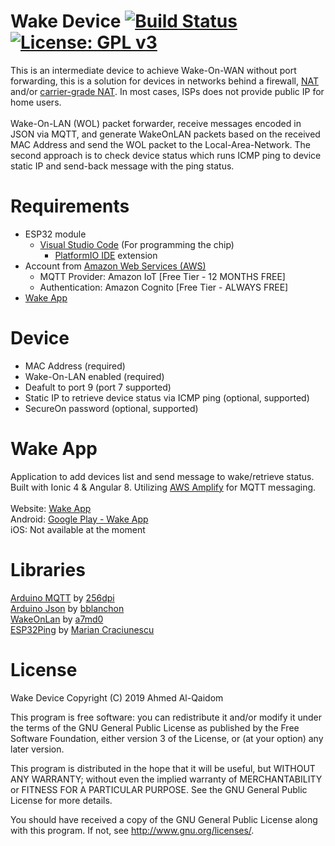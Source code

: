 # Wake Device [![Build Status](https://travis-ci.com/a7md0/WakeDevice.svg?branch=master)](https://travis-ci.com/a7md0/WakeDevice) [![License: GPL v3](https://img.shields.io/badge/License-GPLv3-blue.svg)](https://github.com/a7md0/WakeDevice/blob/master/LICENSE)
This is an intermediate device to achieve Wake-On-WAN without port forwarding, this is a solution for devices in networks behind a firewall, [NAT](https://en.wikipedia.org/wiki/Network_address_translation) and/or [carrier-grade NAT](https://en.wikipedia.org/wiki/Carrier-grade_NAT). In most cases, ISPs does not provide public IP for home users.
<br /><br />
Wake-On-LAN (WOL) packet forwarder, receive messages encoded in JSON via MQTT, and generate WakeOnLAN packets based on the received MAC Address and send the WOL packet to the Local-Area-Network. The second approach is to check device status which runs ICMP ping to device static IP and send-back message with the ping status.

# Requirements
* ESP32 module
    * [Visual Studio Code](https://code.visualstudio.com/) (For programming the chip)
        * [PlatformIO IDE](https://platformio.org/install/ide?install=vscode) extension
* Account from [Amazon Web Services (AWS)](https://aws.amazon.com/) 
    * MQTT Provider: Amazon IoT [Free Tier - 12 MONTHS FREE]
    * Authentication: Amazon Cognito [Free Tier - ALWAYS FREE]
* [Wake App](#wake-app)

# Device
* MAC Address (required)
* Wake-On-LAN enabled (required)
* Deafult to port 9 (port 7 supported)
* Static IP to retrieve device status via ICMP ping (optional, supported)
* SecureOn password (optional, supported)

# Wake App
Application to add devices list and send message to wake/retrieve status. Built with Ionic 4 & Angular 8. Utilizing [AWS Amplify](https://aws-amplify.github.io/) for MQTT messaging.<br /><br />
Website: [Wake App](https://wakeapp.a7md0.dev/)<br />
Android: [Google Play - Wake App](https://play.google.com/store/apps/details?id=dev.a7md0.wakeapp&hl=en)<br />
iOS: Not available at the moment

# Libraries
[Arduino MQTT](https://github.com/256dpi/arduino-mqtt) by [256dpi](https://github.com/256dpi)<br />
[Arduino Json](https://github.com/bblanchon/ArduinoJson) by [bblanchon](https://github.com/bblanchon)<br />
[WakeOnLan](https://github.com/a7md0/WakeOnLan) by [a7md0](https://github.com/a7md0)<br />
[ESP32Ping](https://github.com/marian-craciunescu/ESP32Ping) by [Marian Craciunescu](https://github.com/marian-craciunescu)<br />

# License
Wake Device
Copyright (C) 2019 Ahmed Al-Qaidom

This program is free software: you can redistribute it and/or modify
it under the terms of the GNU General Public License as published by
the Free Software Foundation, either version 3 of the License, or
(at your option) any later version.

This program is distributed in the hope that it will be useful,
but WITHOUT ANY WARRANTY; without even the implied warranty of
MERCHANTABILITY or FITNESS FOR A PARTICULAR PURPOSE. See the
GNU General Public License for more details.

You should have received a copy of the GNU General Public License
along with this program. If not, see <http://www.gnu.org/licenses/>.
